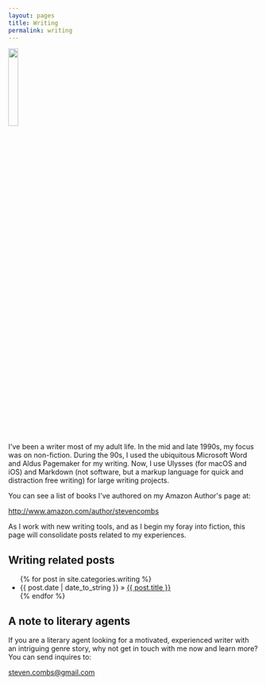 ```yaml
---
layout: pages
title: Writing
permalink: writing
---
```


<img class="category" src="/images/design/writing.svg" width="20%" />

I've been a writer most of my adult life. In the mid and late 1990s, my focus was on  non-fiction. During the 90s, I used the ubiquitous Microsoft Word and Aldus Pagemaker for my writing. Now, I use Ulysses (for macOS and iOS) and Markdown (not software, but a markup language for quick and distraction free writing) for large writing projects.

You can see a list of books I've authored on my Amazon Author's page at:

<http://www.amazon.com/author/stevencombs>

As I work with new writing tools, and as I begin my foray into fiction, this page will consolidate posts related to my experiences.

## Writing related posts

<ul id="blog-posts" class="posts">
{% for post in site.categories.writing %}
    <li><span>{{ post.date | date_to_string }} &raquo; </span><a href="{{ post.url }}">{{ post.title }}</a></li>
{% endfor %}
</ul>

## A note to literary agents
If you are a literary agent looking for a motivated, experienced writer with an intriguing genre story, why not get in touch with me now and learn more? You can send inquires to:

<steven.combs@gmail.com>
